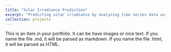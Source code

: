 ```yaml
---
title: "Solar Irradiance Prediction"
excerpt: "Predicting solar irradiance by analysing time series data using ML/DL and conducting a comparative study <br/><img src='/images/Global-horizontal-Irradiance-GHI-world-Mediterranean-area-and-Jordan-Maps-Source-of.png'>"
collection: projects
---
```


This is an item in your portfolio. It can be have images or nice text. If you name the file .md, it will be parsed as markdown. If you name the file .html, it will be parsed as HTML. 
